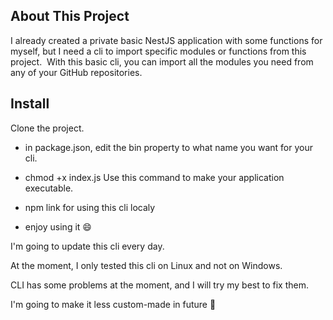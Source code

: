 ## About This Project
I already created a private basic NestJS application with some functions for myself, but I need a cli to import specific modules or functions from this project. 
With this basic cli, you can import all the modules you need from any of your GitHub repositories. 

## Install
Clone the project. 

- in package.json, edit the bin property to what name you want for your cli. 

- chmod +x index.js Use this command to make your application executable.

- npm link for using this cli localy

- enjoy using it 😄

I'm going to update this cli every day. 

At the moment, I only tested this cli on Linux and not on Windows. 

CLI has some problems at the moment, and I will try my best to fix them.

I'm going to make it less custom-made in future 👋

